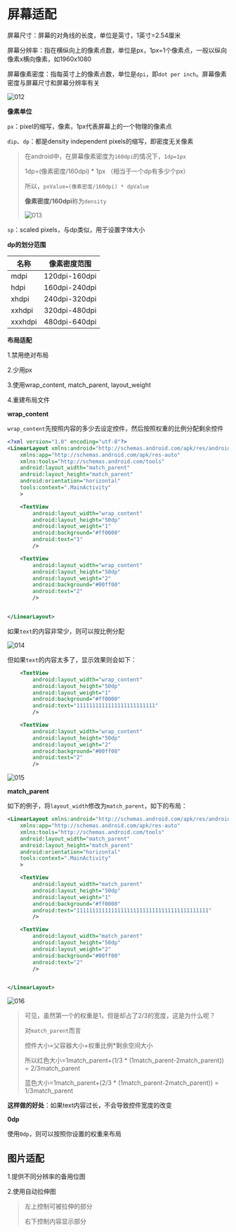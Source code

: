 # 屏幕适配

屏幕尺寸：屏幕的对角线的长度，单位是英寸，1英寸=2.54厘米

屏幕分辨率：指在横纵向上的像素点数，单位是px，1px=1个像素点，一般以纵向像素x横向像素，如1960x1080

屏幕像素密度：指每英寸上的像素点数，单位是`dpi`，即`dot per inch`。屏幕像素密度与屏幕尺寸和屏幕分辨率有关

![012](https://github.com/winfredzen/Android-Basic/blob/master/UI/images/012.png)



**像素单位**

`px`：pixel的缩写，像素，1px代表屏幕上的一个物理的像素点

`dip`、`dp`：都是density independent pixels的缩写，即密度无关像素

> 在android中，在屏幕像素密度为`160dpi`的情况下，`1dp=1px`
>
> 1dp=(像素密度/160dpi) * 1px （相当于一个dp有多少个px）
>
> 所以，`pxValue=(像素密度/160dpi) * dpValue`
>
> **像素密度/160dpi**称为`density`
>
> ![013](https://github.com/winfredzen/Android-Basic/blob/master/UI/images/013.png)

`sp`：scaled pixels，与dp类似，用于设置字体大小



**dp的划分范围**

| 名称    | 像素密度范围  |
| ------- | ------------- |
| mdpi    | 120dpi-160dpi |
| hdpi    | 160dpi-240dpi |
| xhdpi   | 240dpi-320dpi |
| xxhdpi  | 320dpi-480dpi |
| xxxhdpi | 480dpi-640dpi |



**布局适配**

1.禁用绝对布局

2.少用px

3.使用wrap_content, match_parent, layout_weight

4.重建布局文件



**wrap_content**

`wrap_content`先按照内容的多少去设定控件，然后按照权重的比例分配剩余控件

```xml
<?xml version="1.0" encoding="utf-8"?>
<LinearLayout xmlns:android="http://schemas.android.com/apk/res/android"
    xmlns:app="http://schemas.android.com/apk/res-auto"
    xmlns:tools="http://schemas.android.com/tools"
    android:layout_width="match_parent"
    android:layout_height="match_parent"
    android:orientation="horizontal"
    tools:context=".MainActivity"
    >

    <TextView
        android:layout_width="wrap_content"
        android:layout_height="50dp"
        android:layout_weight="1"
        android:background="#ff0000"
        android:text="1"
        />

    <TextView
        android:layout_width="wrap_content"
        android:layout_height="50dp"
        android:layout_weight="2"
        android:background="#00ff00"
        android:text="2"
        />


</LinearLayout>
```

如果`text`的内容非常少，则可以按比例分配

![014](https://github.com/winfredzen/Android-Basic/blob/master/UI/images/014.png)

但如果`text`的内容太多了，显示效果则会如下：

```xml
    <TextView
        android:layout_width="wrap_content"
        android:layout_height="50dp"
        android:layout_weight="1"
        android:background="#ff0000"
        android:text="1111111111111111111111111"
        />

    <TextView
        android:layout_width="wrap_content"
        android:layout_height="50dp"
        android:layout_weight="2"
        android:background="#00ff00"
        android:text="2"
        />
```

![015](https://github.com/winfredzen/Android-Basic/blob/master/UI/images/015.png)



**match_parent**

如下的例子，将`layout_width`修改为`match_parent`，如下的布局：

```xml
<LinearLayout xmlns:android="http://schemas.android.com/apk/res/android"
    xmlns:app="http://schemas.android.com/apk/res-auto"
    xmlns:tools="http://schemas.android.com/tools"
    android:layout_width="match_parent"
    android:layout_height="match_parent"
    android:orientation="horizontal"
    tools:context=".MainActivity"
    >

    <TextView
        android:layout_width="match_parent"
        android:layout_height="50dp"
        android:layout_weight="1"
        android:background="#ff0000"
        android:text="111111111111111111111111111111111111111111"
        />

    <TextView
        android:layout_width="match_parent"
        android:layout_height="50dp"
        android:layout_weight="2"
        android:background="#00ff00"
        android:text="2"
        />


</LinearLayout>
```

![016](https://github.com/winfredzen/Android-Basic/blob/master/UI/images/016.png)

> 可见，虽然第一个的权重是1，但是却占了2/3的宽度，这是为什么呢？
>
> 对`match_parent`而言
>
> 控件大小=父容器大小+权重比例*剩余空间大小
>
> 所以红色大小=1match_parent+(1/3 * (1match_parent-2match_parent)) = 2/3match_parent
>
> 蓝色大小=1match_parent+(2/3 * (1match_parent-2match_parent)) = 1/3match_parent

**这样做的好处**：如果text内容过长，不会导致控件宽度的改变



**0dp**

使用`0dp`，则可以按照你设置的权重来布局



## 图片适配

1.提供不同分辨率的备用位图

2.使用自动拉伸图

> 左上控制可被拉伸的部分
>
> 右下控制内容显示部分

































